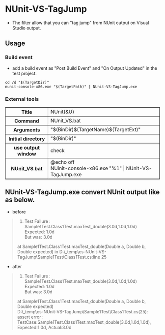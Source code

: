 ﻿# NUnit-VS-TagJump

* The filter allow that you can "tag jump" from NUnit output on Visual Studio output.

## Usage
### Build event
* add a build event as "Post Build Event" and "On Output Updated" in the test project.
```Batchfile
cd /d "$(TargetDir)"
nunit-console-x86.exe "$(TargetPath)" | NUnit-VS-TagJump.exe
```

### External tools
<table border="1">
<tr><th>Title</th><td>NUnit(&U)</td></tr>
<tr><th>Command</th><td>NUnit_VS.bat</td></tr>
<tr><th>Arguments</th><td>"$(BinDir)$(TargetName)$(TargetExt)"</td></tr>
<tr><th>Initial directory</th><td>"$(BinDir)"</td></tr>
<tr><th>use output window</th><td>check</td></tr>
<tr><th>NUnit_VS.bat</th><td>@echo off<br>NUinit-console-x86.exe "%1" | NUnit-VS-TagJump.exe</td></tr>
</table>

## NUnit-VS-TagJump.exe convert NUnit output like as below.
* before
> 1) Test Failure : Sample1Test.Class1Test.maxTest_double(3.0d,1.0d,1.0d)<br>
>     Expected: 1.0d<br>
>  But was:  3.0d
>
> at Sample1Test.Class1Test.maxTest_double(Double a, Double b, Double expected) in D:\\_temp\\cs-NUnit-VS-TagJump\\Sample1Test\\Class1Test.cs:line 25

* after
> 1) Test Failure : Sample1Test.Class1Test.maxTest_double(3.0d,1.0d,1.0d)<br>
>     Expected: 1.0d<br>
>  But was:  3.0d
>
> at Sample1Test.Class1Test.maxTest_double(Double a, Double b, Double expected)<br>
> D:\\_temp\\cs-NUnit-VS-TagJump\\Sample1Test\\Class1Test.cs(25): assert error : TestCase:Sample1Test.Class1Test.maxTest_double(3.0d,1.0d,1.0d), Expected:1.0d, Actual:3.0d

